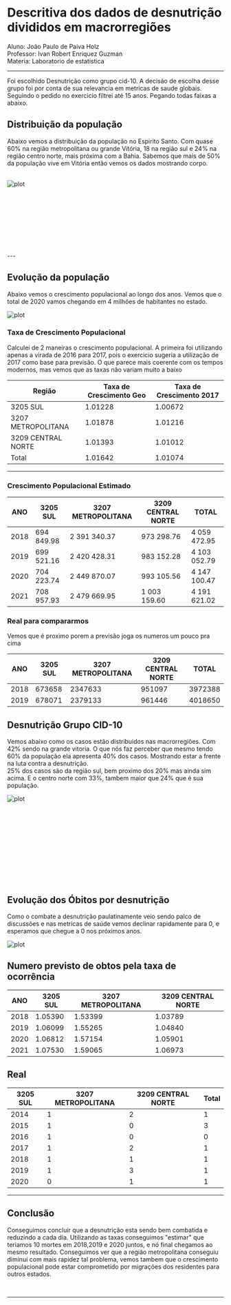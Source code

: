 # Descritiva dos dados de desnutrição divididos em macrorregiões


Aluno: João Paulo de Paiva Holz
<br>
Professor: Ivan Robert Enriquez Guzman
<br>
Materia: Laboratorio de estatistica  

---
Foi escolhido Desnutrição como grupo cid-10. A decisão de escolha desse grupo foi por conta de sua relevancia em metricas de saude globais.
Seguindo o pedido no exercicio filtrei até 15 anos. Pegando todas faixas a abaixo.


## Distribuição da população

Abaixo vemos a distribuição da população no Espirito Santo. Com quase 60% na região metropolitana ou grande Vitória, 18 na região sul e 24% na região centro norte, mais próxima com a Bahia. Sabemos que mais de 50% da população vive em Vitória então vemos os dados mostrando corpo.
<br>
<br>

![plot](pieplotpop.png)

<br>
<br>
<br>
<br>
<br>
<br>
<br>
<br>
---

## Evolução da população

Abaixo vemos o crescimento populacional ao longo dos anos. Vemos que o total de 2020 vamos chegando em 4 milhões de habitantes no estado.
<br>

![plot](evolucao_pop.png)


### Taxa de Crescimento Populacional

Calculei de 2 maneiras o crescimento populacional. A primeira foi utilizando apenas a virada de 2016 para 2017, pois o exercicio sugeria a utilização de 2017 como base para previsão. O que parece mais coerente com os tempos modernos, mas vemos que as taxas não variam muito a baixo

Região|Taxa de Crescimento Geo|Taxa de Crescimento 2017
---|---|---
3205 SUL           |1.01228|1.00672
3207 METROPOLITANA| 1.01878|1.01216
3209 CENTRAL NORTE| 1.01393|1.01012
Total|              1.01642|1.01074

---

### Crescimento Populacional Estimado

ANO|3205 SUL|3207 METROPOLITANA|3209 CENTRAL NORTE|TOTAL
---|---|---|---|---
2018|694 849.98|2 391 340.37|973 298.76|4 059 472.95
2019|699 521.16|2 420 428.31|983 152.28|4 103 052.79
2020|704 223.74|2 449 870.07|993 105.56|4 147 100.47
2021|708 957.93|2 479 669.95|1 003 159.60|4 191 621.02

### Real para compararmos

Vemos que é proximo porem a previsão joga os numeros um pouco pra cima

ANO|3205 SUL|3207 METROPOLITANA|3209 CENTRAL NORTE|TOTAL
---|---|---|---|---
2018|673658|2347633|951097|3972388
2019|678071|2379133|961446|4018650


## Desnutrição Grupo CID-10
Vemos abaixo como os casos estão distribuidos nas macrorregiões. Com 42% sendo na grande vitoria. O que nós faz perceber que mesmo tendo 60% da população ela apresenta 40% dos casos. Mostrando estar a frente na luta contra a desnutrição.  
25% dos casos são da região sul, bem proximo dos 20% mas ainda sim acima. E o centro norte com 33%, tambem maior que 24% que é sua população.
<br>

![plot](pieplotdes.png)

<br>
<br>
<br>
<br>
<br>
<br>
<br>
<br>
<br>
<br>


## Evolução dos Óbitos por desnutrição

Como o combate a desnutrição paulatinamente veio sendo palco de discussões e nas metricas de saúde vemos declinar rapidamente para 0, e esperamos que chegue a 0 nos próximos anos.
<br>

![plot](evolucao_des.png)

## Numero previsto de obtos pela taxa de ocorrência
ANO|3205 SUL|3207 METROPOLITANA|3209 CENTRAL NORTE
---|---|---|---
2018|1.05390| 1.53399| 1.03789
2019|1.06099| 1.55265| 1.04840
2020|1.06812| 1.57154| 1.05901
2021|1.07530| 1.59065| 1.06973

## Real
3205 SUL|3207 METROPOLITANA|3209 CENTRAL NORTE|	Total
---|---|---|---
2014| 1| 2| 1| 4
2015| 1| 0| 3| 4
2016| 1| 0| 0| 1
2017| 1| 2| 1| 4
2018| 1| 1| 1| 3
2019| 1| 3| 1| 5
2020| 0| 1| 1| 2

----

## Conclusão
Conseguimos concluir que a desnutrição esta sendo bem combatida e reduzindo a cada dia. Utilizando as taxas conseguimos "estimar" que teriamos 10 mortes em 2018,2019 e 2020 juntos, e nó final chegamos ao mesmo resultado. 
Conseguimos ver que a região metropolitana conseguiu diminui com mais rapidez tal problema, vemos tambem que o crescimento populacional pode estar comprometido por migrações dos residentes para outros estados.


<br>

---


